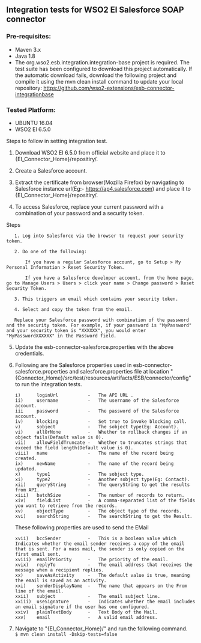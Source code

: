 ##  Integration tests for WSO2 EI Salesforce SOAP connector

### Pre-requisites:

 - Maven 3.x
 - Java 1.8
 - The org.wso2.esb.integration.integration-base project is required. The test suite has been configured to download this project automatically. If the automatic download fails, download the following project and compile it using the mvn clean install command to update your local repository:
   https://github.com/wso2-extensions/esb-connector-integrationbase

### Tested Platform:
 - UBUNTU 16.04
 - WSO2 EI 6.5.0

Steps to follow in setting integration test.

 1. Download WSO2 EI 6.5.0 from official website and place it to {EI_Connector_Home}/repositiry/.

 2. Create a Salesforce account.

 3. Extract the certificate from browser(Mozilla Firefox) by navigating to Salesforce instance url(Eg:- https://ap4.salesforce.com) and place it to {EI_Connector_Home}/repositiry/.
        
 4. To access Salesforce, replace your current password with a combination of your password and a security token.

   Steps

       1. Log into Salesforce via the browser to request your security token.

       2. Do one of the following:
 
           If you have a regular Salesforce account, go to Setup > My Personal Information > Reset Security Token.

           If you have a Salesforce developer account, from the home page, go to Manage Users > Users > click your name > Change password > Reset Security Token.

       3. This triggers an email which contains your security token.

       4. Select and copy the token from the email.

       Replace your Salesforce password with combination of the password and the security token. For example, if your password is "MyPassword" and your security token is "XXXXXX", you would enter "MyPasswordXXXXXX" in the Password field.

 5. Update the esb-connector-salesforce.properties with the above credentials.

 6. Following are the Salesforce properties used in esb-connector-salesforce.properties and salesforce.properties file at location "{Connector_Home}/src/test/resources/artifacts/ESB/connector/config" to run the integration tests.
	
	    i)      loginUrl           -   The API URL .
	    ii)     username           -   The username of the Salesforce account.
	    iii     password           -   The password of the Salesforce account.
	    iv)     blocking           -   Set true to invoke blocking call. 
	    v)      sobject            -   The sobject type(Eg: Account).
	    vi)     allOrNone          -   Whether to rollback changes if an object fails(Default value is 0).
	    vii)    allowFieldTruncate -   Whether to truncates strings that exceed the field length(Default value is 0).
	    viii)   name               -   The name of the record being created.
	    ix)     newName            -   The name of the record being updated.
	    x)      type1              -   The sobject type.
	    xi)     type2              -   Another sobject type(Eg: Contact).
	    xii)    queryString        -   The queryString to get the results from API.
	    xiii)   batchSize          -   The number of records to return.
	    xiv)    fieldList          -   A comma-separated list of the fields you want to retrieve from the records.
	    xv)     objectType         -   The object type of the records.
	    xvi)    searchString       -   The searchString to get the Result.

	These following properties are used to send the EMail

	    xvii)   bccSender          -   This is a boolean value which Indicates whether the email sender receives a copy of the email that is sent. For a mass mail, the sender is only copied on the first email sent.
	    xviii)  emailPriority      -   The priority of the email.
	    xvix)   replyTo            -   The email address that receives the message when a recipient replies.
	    xx)     saveAsActivity     -   The default value is true, meaning the email is saved as an activity.
	    xxi)    senderDisplayName  -   The name that appears on the From line of the email.
	    xxii)   subject            -   The email subject line.
	    xxiii)  useSignature       -   Indicates whether the email includes an email signature if the user has one configured.
	    xxiv)   plainTextBody      -   Text Body of the Mail.
	    xxv)    email              -   A valid email address.

 4. Navigate to "{EI_Connector_Home}/" and run the following command.<br/>
	  `$ mvn clean install -Dskip-tests=false`
